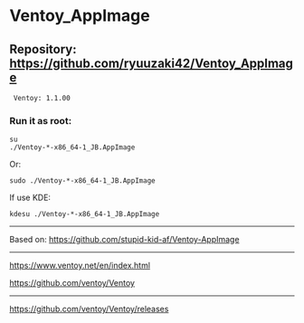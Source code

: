 # Ventoy_AppImage

## Repository: https://github.com/ryuuzaki42/Ventoy_AppImage
     Ventoy: 1.1.00

### Run it as root:
    su
    ./Ventoy-*-x86_64-1_JB.AppImage

Or:

    sudo ./Ventoy-*-x86_64-1_JB.AppImage

If use KDE:

    kdesu ./Ventoy-*-x86_64-1_JB.AppImage

---
Based on: https://github.com/stupid-kid-af/Ventoy-AppImage

---
https://www.ventoy.net/en/index.html

https://github.com/ventoy/Ventoy

---
https://github.com/ventoy/Ventoy/releases

